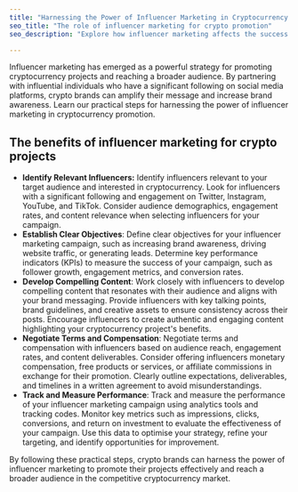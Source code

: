 ```yaml
---
title: "Harnessing the Power of Influencer Marketing in Cryptocurrency Promotion"
seo_title: "The role of influencer marketing for crypto promotion"
seo_description: "Explore how influencer marketing affects the success of your crypto project. Influencer mentions and reviews boost trust and ignite the interest of the target audience."

---
```


Influencer marketing has emerged as a powerful strategy for promoting cryptocurrency projects and reaching a broader audience. By partnering with influential individuals who have a significant following on social media platforms, crypto brands can amplify their message and increase brand awareness. Learn our practical steps for harnessing the power of influencer marketing in cryptocurrency promotion.

## The benefits of influencer marketing for crypto projects

*   **Identify Relevant Influencers:** Identify influencers relevant to your target audience and interested in cryptocurrency. Look for influencers with a significant following and engagement on Twitter, Instagram, YouTube, and TikTok. Consider audience demographics, engagement rates, and content relevance when selecting influencers for your campaign.
*   **Establish Clear Objectives**: Define clear objectives for your influencer marketing campaign, such as increasing brand awareness, driving website traffic, or generating leads. Determine key performance indicators (KPIs) to measure the success of your campaign, such as follower growth, engagement metrics, and conversion rates.
*   **Develop Compelling Content**: Work closely with influencers to develop compelling content that resonates with their audience and aligns with your brand messaging. Provide influencers with key talking points, brand guidelines, and creative assets to ensure consistency across their posts. Encourage influencers to create authentic and engaging content highlighting your cryptocurrency project's benefits.
*   **Negotiate Terms and Compensation**: Negotiate terms and compensation with influencers based on audience reach, engagement rates, and content deliverables. Consider offering influencers monetary compensation, free products or services, or affiliate commissions in exchange for their promotion. Clearly outline expectations, deliverables, and timelines in a written agreement to avoid misunderstandings.
*   **Track and Measure Performance**: Track and measure the performance of your influencer marketing campaign using analytics tools and tracking codes. Monitor key metrics such as impressions, clicks, conversions, and return on investment to evaluate the effectiveness of your campaign. Use this data to optimise your strategy, refine your targeting, and identify opportunities for improvement.

By following these practical steps, crypto brands can harness the power of influencer marketing to promote their projects effectively and reach a broader audience in the competitive cryptocurrency market.